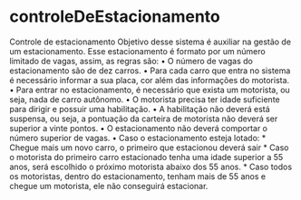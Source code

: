 # controleDeEstacionamento
Controle de estacionamento Objetivo desse sistema é auxiliar na gestão de um estacionamento. Esse estacionamento é formato por um número limitado de vagas, assim, as regras são:  • O número de vagas do estacionamento são de dez carros. • Para cada carro que entra no sistema é necessário informar a sua placa, cor além das informações do motorista. • Para entrar no estacionamento, é necessário que exista um motorista, ou seja, nada de carro autônomo. • O motorista precisa ter idade suficiente para dirigir e possuir uma habilitação. • A habilitação não deverá está suspensa, ou seja, a pontuação da carteira de motorista não deverá ser superior a vinte pontos. • O estacionamento não deverá comportar o número superior de vagas. • Caso o estacionamento esteja lotado: * Chegue mais um novo carro, o primeiro que estacionou deverá sair * Caso o motorista do primeiro carro estacionado tenha uma idade superior a 55 anos, será escolhido o próximo motorista abaixo dos 55 anos. * Caso todos os motoristas, dentro do estacionamento, tenham mais de 55 anos e chegue um motorista, ele não conseguirá estacionar.
